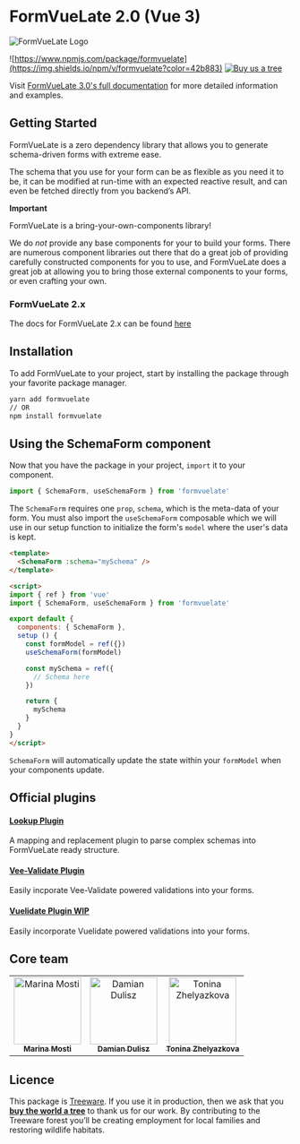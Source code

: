 # FormVueLate 2.0 (Vue 3)

![FormVueLate Logo](https://formvuelate.js.org/_assets/formvuelate-logo.0ce10a64.jpg)

![https://www.npmjs.com/package/formvuelate](https://img.shields.io/npm/v/formvuelate?color=42b883)
[![Buy us a tree](https://img.shields.io/badge/Treeware-%F0%9F%8C%B3-lightgreen)](https://plant.treeware.earth/formvuelate/formvuelate)

Visit [FormVueLate 3.0's full documentation](https://formvuelate.js.org/#getting-started) for more detailed information and examples.

## Getting Started

FormVueLate is a zero dependency library that allows you to generate schema-driven forms with extreme ease.

The schema that you use for your form can be as flexible as you need it to be, it can be modified at run-time with an expected reactive result, and can even be fetched directly from you backend’s API.

**Important**

FormVueLate is a bring-your-own-components library!

We do _not_ provide any base components for your to build your forms. There are numerous component libraries out there that do a great job of providing carefully constructed components for you to use, and FormVueLate does a great job at allowing you to bring those external components to your forms, or even crafting your own.

### FormVueLate 2.x

The docs for FormVueLate 2.x can be found [here](https://formvuelate-2x.netlify.app/)

## Installation

To add FormVueLate to your project, start by installing the package through your favorite package manager.

```bash
yarn add formvuelate
// OR
npm install formvuelate
```

## Using the SchemaForm component

Now that you have the package in your project, `import` it to your component.

```javascript
import { SchemaForm, useSchemaForm } from 'formvuelate'
```

The `SchemaForm` requires one `prop`, `schema`, which is the meta-data of your form. You must also import the `useSchemaForm` composable which we will use in our setup function to initialize the form's `model` where the user's data is kept.

```html
<template>
  <SchemaForm :schema="mySchema" />
</template>

<script>
import { ref } from 'vue'
import { SchemaForm, useSchemaForm } from 'formvuelate'

export default {
  components: { SchemaForm },
  setup () {
    const formModel = ref({})
    useSchemaForm(formModel)

    const mySchema = ref({
      // Schema here
    })

    return {
      mySchema
    }
  }
}
</script>
```

`SchemaForm` will automatically update the state within your `formModel` when your components update.

## Official plugins
#### [Lookup Plugin](https://github.com/formvuelate/formvuelate-plugin-lookup)
A mapping and replacement plugin to parse complex schemas into FormVueLate ready structure.

#### [Vee-Validate Plugin](https://github.com/formvuelate/formvuelate-plugin-vee-validate)
Easily incporate Vee-Validate powered validations into your forms.
#### [Vuelidate Plugin WIP](https://github.com/formvuelate/formvuelate-plugin-vuelidate)
Easily incorporate Vuelidate powered validations into your forms.

## Core team

<table>
  <tr>
    <td align="center">
      <a href="https://github.com/marina-mosti">
        <img src="https://avatars2.githubusercontent.com/u/14843771?s=460&u=1d11d62c22d38c01d73e6c92587bd567f4e51d27&v=4" width="120px;" alt="Marina Mosti"/>
        <br />
        <sub><b>Marina Mosti</b></sub>
      </a>
    </td>
    <td align="center">
      <a href="https://github.com/shentao">
        <img src="https://avatars3.githubusercontent.com/u/3737591?s=460&u=6ef86c71bbbb74efae3c6224390ce9a8cba82272&v=4" width="120px;" alt="Damian Dulisz"/>
        <br />
        <sub><b>Damian Dulisz</b></sub>
      </a>
    </td>
    <td align="center">
      <a href="https://github.com/tzhelyazkova">
        <img src="https://avatars0.githubusercontent.com/u/24877689?s=460&u=3800bb7ec37a732fa56d47f097f8d2eaf2518f57&v=4" width="120px;" alt="Tonina Zhelyazkova"/>
        <br />
        <sub><b>Tonina Zhelyazkova</b></sub>
      </a>
    </td>
  </tr>
</table>

## Licence

This package is [Treeware](https://treeware.earth). If you use it in production, then we ask that you [**buy the world a tree**](https://plant.treeware.earth/formvuelate/formvuelate) to thank us for our work. By contributing to the Treeware forest you’ll be creating employment for local families and restoring wildlife habitats.

